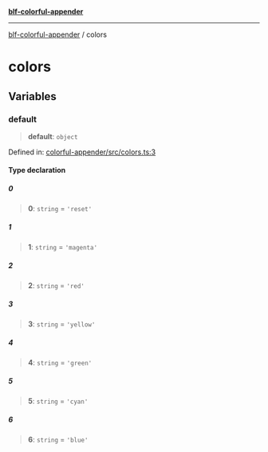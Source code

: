 [**blf-colorful-appender**](index.md)

***

[blf-colorful-appender](index.md) / colors

# colors

## Variables

### default

> **default**: `object`

Defined in: [colorful-appender/src/colors.ts:3](https://github.com/fengxinming/log-base/blob/f2c7f48e718176bca14e93c254777a3cb459e638/packages/colorful-appender/src/colors.ts#L3)

#### Type declaration

##### 0

> **0**: `string` = `'reset'`

##### 1

> **1**: `string` = `'magenta'`

##### 2

> **2**: `string` = `'red'`

##### 3

> **3**: `string` = `'yellow'`

##### 4

> **4**: `string` = `'green'`

##### 5

> **5**: `string` = `'cyan'`

##### 6

> **6**: `string` = `'blue'`

